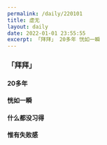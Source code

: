 ```yaml
---
permalink: /daily/220101
title: 虚无  
layout: daily  
date: 2022-01-01 23:55:55  
excerpt: 「拜拜」 20多年 恍如一瞬
---
```



### 「拜拜」

#### 20多年

#### 恍如一瞬

#### 什么都没习得

#### 惟有失败感


